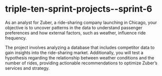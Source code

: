 # triple-ten-sprint-projects--sprint-6

As an analyst for Zuber, a ride-sharing company launching in Chicago, your objective is to uncover patterns in the data to understand passenger preferences and how external factors, such as weather, influence ride frequency.

The project involves analyzing a database that includes competitor data to gain insights into the ride-sharing market. Additionally, you will test a hypothesis regarding the relationship between weather conditions and the number of rides, providing actionable recommendations to optimize Zuber’s services and strategy.

